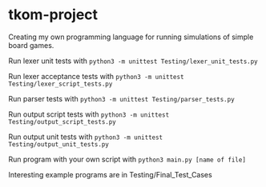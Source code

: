 # tkom-project

Creating my own programming language for running simulations of simple board games.

Run lexer unit tests with
```python3 -m unittest Testing/lexer_unit_tests.py```

Run lexer acceptance tests with
```python3 -m unittest Testing/lexer_script_tests.py```

Run parser tests with
```python3 -m unittest Testing/parser_tests.py```

Run output script tests with
```python3 -m unittest Testing/output_script_tests.py```

Run output unit tests with
```python3 -m unittest Testing/output_unit_tests.py```

Run program with your own script with
```python3 main.py [name of file]```

Interesting example programs are in Testing/Final_Test_Cases